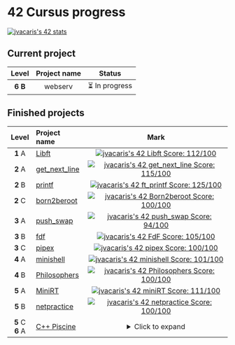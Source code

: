 <h1>42 Cursus progress</h1>

[![jvacaris's 42 stats](https://badge42.vercel.app/api/v2/cl1kwsj9a001109jum5dnxntc/stats?cursusId=21&coalitionId=64)](https://www.42network.org/42-schools/)


<h2>Current project</h2>

| Level | Project name | Status |
|:---:|:---:|:---:|
| **6 B** | webserv | ⏳ In progress |

<h2>Finished projects</h2>


| Level | Project name | Mark |
|:-----:|:-------------|:----:|
| **1** A | [Libft](https://github.com/JorgeVB20007/42.libft) | [![jvacaris's 42 Libft Score: 112/100](https://badge42.vercel.app/api/v2/cl1kwsj9a001109jum5dnxntc/project/2175196)](https://github.com/JorgeVB20007/42.libft)
| **2** A | [get_next_line](https://github.com/JorgeVB20007/42.get_next_line) | [![jvacaris's 42 get_next_line Score: 115/100](https://badge42.vercel.app/api/v2/cl1kwsj9a001109jum5dnxntc/project/2193409)](https://github.com/JorgeVB20007/42.get_next_line)
| **2** B | [printf](https://github.com/JorgeVB20007/42.printf) | [![jvacaris's 42 ft_printf Score: 125/100](https://badge42.vercel.app/api/v2/cl1kwsj9a001109jum5dnxntc/project/2223253)](https://github.com/JorgeVB20007/42.printf)
| **2** C | [born2beroot](#) | [![jvacaris's 42 Born2beroot Score: 100/100](https://badge42.vercel.app/api/v2/cl1kwsj9a001109jum5dnxntc/project/2266901)](#)
| **3** A | [push_swap](https://github.com/JorgeVB20007/42.push_swap) | [![jvacaris's 42 push_swap Score: 94/100](https://badge42.vercel.app/api/v2/cl1kwsj9a001109jum5dnxntc/project/2304466)](https://github.com/JorgeVB20007/42.push_swap)
| **3** B | [fdf](https://github.com/JorgeVB20007/42.fdf) | [![jvacaris's 42 FdF Score: 105/100](https://badge42.vercel.app/api/v2/cl1kwsj9a001109jum5dnxntc/project/2343093)](https://github.com/JorgeVB20007/42.fdf)
| **3** C | [pipex](https://github.com/JorgeVB20007/42.pipex) | [![jvacaris's 42 pipex Score: 100/100](https://badge42.vercel.app/api/v2/cl1kwsj9a001109jum5dnxntc/project/2357048)](https://github.com/JorgeVB20007/42.pipex)
| **4** A | [minishell](https://github.com/JorgeVB20007/minishell) | [![jvacaris's 42 minishell Score: 101/100](https://badge42.vercel.app/api/v2/cl1kwsj9a001109jum5dnxntc/project/2377555)](https://github.com/JorgeVB20007/minishell)
| **4** B | [Philosophers](https://github.com/JorgeVB20007/philosophers) | [![jvacaris's 42 Philosophers Score: 100/100](https://badge42.vercel.app/api/v2/cl1kwsj9a001109jum5dnxntc/project/2475421)](https://github.com/JaeSeoKim/badge42)
| **5** A | [MiniRT](https://github.com/JorgeVB20007/miniRT) | [![jvacaris's 42 miniRT Score: 111/100](https://badge42.vercel.app/api/v2/cl1kwsj9a001109jum5dnxntc/project/2536174)](https://github.com/JaeSeoKim/badge42)
| **5** B | [netpractice](#) | [![jvacaris's 42 netpractice Score: 100/100](https://badge42.vercel.app/api/v2/cl1kwsj9a001109jum5dnxntc/project/2578370)](#)
| **5** C<br>**6** A | [C++ Piscine](https://github.com/JorgeVB20007/42.CPP_Piscine) | <details><summary>Click to expand</summary>C++ Module 00<br>[![jvacaris's 42 CPP Module 00 Score: 100/100](https://badge42.vercel.app/api/v2/cl1kwsj9a001109jum5dnxntc/project/2587039)](https://github.com/JorgeVB20007/42.CPP_Piscine/tree/master/cpp00)<br><br>C++ Module 01<br>[![jvacaris's 42 CPP Module 01 Score: 100/100](https://badge42.vercel.app/api/v2/cl1kwsj9a001109jum5dnxntc/project/2615882)](https://github.com/JorgeVB20007/42.CPP_Piscine/tree/master/cpp01)<br><br>C++ Module 02<br>[![jvacaris's 42 CPP Module 02 Score: 100/100](https://badge42.vercel.app/api/v2/cl1kwsj9a001109jum5dnxntc/project/2767618)](https://github.com/JorgeVB20007/42.CPP_Piscine/tree/master/cpp02)<br><br>C++ Module 03<br>[![jvacaris's 42 CPP Module 03 Score: 90/100](https://badge42.vercel.app/api/v2/cl1kwsj9a001109jum5dnxntc/project/2790486)](https://github.com/JorgeVB20007/42.CPP_Piscine/tree/master/cpp03)<br><br>C++ Module 04<br>[![jvacaris's 42 CPP Module 04 Score: 100/100](https://badge42.vercel.app/api/v2/cl1kwsj9a001109jum5dnxntc/project/2811205)](https://github.com/JorgeVB20007/42.CPP_Piscine/tree/master/cpp04)<br><br>C++ Module 05<br>[![jvacaris's 42 CPP Module 05 Score: 100/100](https://badge42.vercel.app/api/v2/cl1kwsj9a001109jum5dnxntc/project/2871872)](https://github.com/JorgeVB20007/42.CPP_Piscine/tree/master/cpp05)<br><br>C++ Module 06<br>[![jvacaris's 42 CPP Module 06 \[In progress\]](https://badge42.vercel.app/api/v2/cl1kwsj9a001109jum5dnxntc/project/2938092)](https://github.com/JorgeVB20007/42.CPP_Piscine/tree/master/cpp06)<br><br>C++ Module 07<br>[![jvacaris's 42 CPP Module 07 \[In progress\]](https://badge42.vercel.app/api/v2/cl1kwsj9a001109jum5dnxntc/project/2962181)](https://github.com/JorgeVB20007/42.CPP_Piscine/tree/master/cpp07)<br><br>C++ Module 08<br>[![jvacaris's 42 CPP Module 08 \[In progress\]](https://badge42.vercel.app/api/v2/cl1kwsj9a001109jum5dnxntc/project/2981758)](https://github.com/JorgeVB20007/42.CPP_Piscine/tree/master/cpp08)<br><br>C++ Module 09<br>[![jvacaris's 42 CPP Module 09 \[In progress\]](https://badge42.vercel.app/api/v2/cl1kwsj9a001109jum5dnxntc/project/3026596)](https://github.com/JorgeVB20007/42.CPP_Piscine/tree/master/cpp09)
</details>





<!-----
> 1a. [Libft](https://github.com/JorgeVB20007/42.libft) [![jvacaris's 42 Libft Score](https://badge42.vercel.app/api/v2/cl1kwsj9a001109jum5dnxntc/project/2175196)](https://github.com/JorgeVB20007/42.libft)

> 2a. [get_next_line](https://github.com/JorgeVB20007/42.get_next_line) [![jvacaris's 42 get_next_line Score](https://badge42.vercel.app/api/v2/cl1kwsj9a001109jum5dnxntc/project/2193409)](https://github.com/JorgeVB20007/42.get_next_line)
>
> 2b. [printf](https://github.com/JorgeVB20007/42.printf) [![jvacaris's 42 ft_printf Score](https://badge42.vercel.app/api/v2/cl1kwsj9a001109jum5dnxntc/project/2223253)](https://github.com/JorgeVB20007/42.printf)
>
> 2c. [born2beroot](#)  [![jvacaris's 42 Born2beroot Score](https://badge42.vercel.app/api/v2/cl1kwsj9a001109jum5dnxntc/project/2266901)](#)

> 3a. [push_swap](https://github.com/JorgeVB20007/42.push_swap) [![jvacaris's 42 push_swap Score](https://badge42.vercel.app/api/v2/cl1kwsj9a001109jum5dnxntc/project/2304466)](https://github.com/JorgeVB20007/42.push_swap)
>
> 3b. [fdf](https://github.com/JorgeVB20007/42.fdf) [![jvacaris's 42 FdF Score](https://badge42.vercel.app/api/v2/cl1kwsj9a001109jum5dnxntc/project/2343093)](https://github.com/JorgeVB20007/42.fdf)
>
> 3c. [pipex](https://github.com/JorgeVB20007/42.pipex) [![jvacaris's 42 pipex Score](https://badge42.vercel.app/api/v2/cl1kwsj9a001109jum5dnxntc/project/2357048)](https://github.com/JorgeVB20007/42.pipex)


> 4a. [minishell](https://github.com/JorgeVB20007/minishell)  [![jvacaris's 42 minishell Score](https://badge42.vercel.app/api/v2/cl1kwsj9a001109jum5dnxntc/project/2377555)](https://github.com/JorgeVB20007/minishell)
> 
> 4b. [Philosophers](https://github.com/JorgeVB20007/philosophers)  [![jvacaris's 42 Philosophers Score](https://badge42.vercel.app/api/v2/cl1kwsj9a001109jum5dnxntc/project/2475421)](https://github.com/JaeSeoKim/badge42)

> 5a. [MiniRT](https://github.com/JorgeVB20007/miniRT)   [![jvacaris's 42 miniRT Score](https://badge42.vercel.app/api/v2/cl1kwsj9a001109jum5dnxntc/project/2536174)](https://github.com/JaeSeoKim/badge42)
---->






<!---
> 1a. Libft [![jvacaris's Libft Score](https://badge42.herokuapp.com/api/project/jvacaris/Libft)](https://github.com/JorgeVB20007/42.libft)

> 2a. get_next_line [![jvacaris's get_next_line Score](https://badge42.herokuapp.com/api/project/jvacaris/get_next_line)](https://github.com/JorgeVB20007/42.get_next_line)
>
> 2b. printf [![jvacaris's printf Score](https://badge42.herokuapp.com/api/project/jvacaris/ft_printf)](https://github.com/JorgeVB20007/42.printf)
>
> 2c. born2beroot [![jvacaris's born2beroot Score](https://badge42.herokuapp.com/api/project/jvacaris/Born2beroot)](#)

> 3a. push_swap [![jvacaris's push_swap Score](https://badge42.herokuapp.com/api/project/jvacaris/push_swap)](https://github.com/JorgeVB20007/42.push_swap)
>
> 3b. fdf [![jvacaris's fdf Score](https://badge42.herokuapp.com/api/project/jvacaris/FdF)](https://github.com/JorgeVB20007/42.fdf)
>
> 3c. pipex [![jvacaris's pipex Score](https://badge42.herokuapp.com/api/project/jvacaris/pipex)](https://github.com/JorgeVB20007/42.pipex)


> 4a. minishell [![jvacaris's minishell Score](https://badge42.herokuapp.com/api/project/jvacaris/minishell)](https://github.com/JorgeVB20007/minishell)
> 
> 4b. Philosophers [![jvacaris's Philosophers Score](https://badge42.herokuapp.com/api/project/jvacaris/Philosophers)](https://github.com/JorgeVB20007/philosophers)
--->



<!--- [![jvacaris's 42Project Score](https://badge42.herokuapp.com/api/project/jvacaris/)](https://github.com/JorgeVB20007/42.) --->
